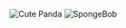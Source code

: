 
![Cute Panda](https://media.giphy.com/media/ya4eevXU490Iw/giphy.gif)
![SpongeBob](https://media.giphy.com/media/3oEjI6SIIHBdRxXI40/giphy.gif)
